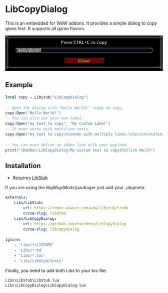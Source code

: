 # LibCopyDialog

This is an embedded for WoW addons. It provides a simple dialog to copy given text.
It supports all game flavors.

![Hello World Example](Examples/Example1.jpg "Hello World Example")

## Example
```LUA
local copy = LibStub("LibCopyDialog")

-- Open the dialog with "Hello World!" ready to copy.
copy:Open("Hello World!")
-- You can also set your own label.
copy:Open("my text to copy", "My Custom Label")
-- It even works with multiline texts.
copy:Open("my text to copy\n\neven with multiple lines.\n\n\n\n\n\nlots of lines!")

-- You can even define an addon link with your payload.
print("|Haddon:LibCopyDialog:My custom text to copy|h[Click Me]|h")
```

## Installation
- Requires [LibStub](https://www.curseforge.com/wow/addons/libstub)

If you are using the BigWigsMods/packager just add your .pkgmeta:
```yaml
externals:
    Libs/LibStub:
        url: https://repos.wowace.com/wow/libstub/trunk
        curse-slug: libstub
    Libs/LibCopyDialog:
        url: https://github.com/exochron/LibCopyDialog
        curse-slug: libcopydialog

ignore:
    - 'Libs/*/LICENSE'
    - 'Libs/*.md'
    - 'Libs/*.toc'
    - 'Libs/LibStub/tests'
```

Finally, you need to add both Libs to your toc file:
```
Libs\LibStub\LibStub.lua
Libs\LibCopyDialog\LibCopyDialog.lua
```